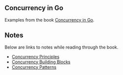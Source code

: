 <!--
 Copyright 2019 Yandy Ramirez
 
 Licensed under the Apache License, Version 2.0 (the "License");
 you may not use this file except in compliance with the License.
 You may obtain a copy of the License at
 
     http://www.apache.org/licenses/LICENSE-2.0
 
 Unless required by applicable law or agreed to in writing, software
 distributed under the License is distributed on an "AS IS" BASIS,
 WITHOUT WARRANTIES OR CONDITIONS OF ANY KIND, either express or implied.
 See the License for the specific language governing permissions and
 limitations under the License.
-->

## Concurrency in Go

Examples from the book [Concurrency in Go](https://www.amazon.com/Concurrency-Go-Tools-Techniques-Developers/dp/1491941197).

## Notes

Below are links to notes while reading through the book.

- [Concurrency Principles](notes/concurrency-principles.md)
- [Concurrency Building Blocks](notes/concurrency-building-blocks.md)
- [Concurrency Patterns](notes/concurrency-patterns.md)